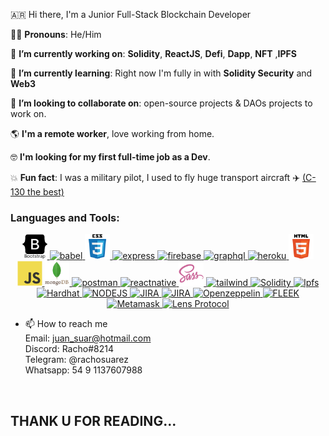 🇦🇷 Hi there, I'm a Junior Full-Stack Blockchain Developer

👦🏻 **Pronouns**: He/Him

🔭 **I’m currently working on**: **Solidity**, **ReactJS**, **Defi**, **Dapp**, **NFT** ,**IPFS**

🌱 **I’m currently learning**: Right now I'm fully in with **Solidity Security** and **Web3**

👯 **I’m looking to collaborate on**: open-source projects & DAOs projects to work on.

🌎 **I'm a remote worker**, love working from home.

🤓 **I'm looking for my first full-time job as a Dev**.

💥 **Fun fact**: I was a military pilot, I used to fly huge transport aircraft ✈️ <a href="https://www.lockheedmartin.com/en-us/products/c130.html"> (C-130 the best) </a>

<h3 align="left">Languages and Tools:</h3>
<p align="center">  <a href="https://getbootstrap.com" target="_blank" rel="noreferrer"> <img src="https://raw.githubusercontent.com/devicons/devicon/master/icons/bootstrap/bootstrap-plain-wordmark.svg" alt="bootstrap" width="40" height="40"/> </a> <a href="https://babeljs.io/" target="_blank" rel="noreferrer"> <img src="https://img.icons8.com/dusk/512/babel.png" alt="babel" width="40" height="40"/> </a> <a href="https://www.w3schools.com/css/" target="_blank" rel="noreferrer"> <img src="https://raw.githubusercontent.com/devicons/devicon/master/icons/css3/css3-original-wordmark.svg" alt="css3" width="40" height="40"/> </a> <a href="https://expressjs.com" target="_blank" rel="noreferrer"> <img src="https://img.icons8.com/fluency/512/express-js.png" alt="express" width="40" height="40"/> </a> <a href="https://firebase.google.com/" target="_blank" rel="noreferrer"> <img src="https://www.vectorlogo.zone/logos/firebase/firebase-icon.svg" alt="firebase" width="40" height="40"/> </a>  <a href="https://graphql.org" target="_blank" rel="noreferrer"> <img src="https://www.vectorlogo.zone/logos/graphql/graphql-icon.svg" alt="graphql" width="40" height="40"/> </a>  <a href="https://heroku.com" target="_blank" rel="noreferrer"> <img src="https://www.vectorlogo.zone/logos/heroku/heroku-icon.svg" alt="heroku" width="40" height="40"/> </a> <a href="https://www.w3.org/html/" target="_blank" rel="noreferrer"> <img src="https://raw.githubusercontent.com/devicons/devicon/master/icons/html5/html5-original-wordmark.svg" alt="html5" width="40" height="40"/> </a>  <a href="https://developer.mozilla.org/en-US/docs/Web/JavaScript" target="_blank" rel="noreferrer"> <img src="https://raw.githubusercontent.com/devicons/devicon/master/icons/javascript/javascript-original.svg" alt="javascript" width="40" height="40"/> </a> <a href="https://www.mongodb.com/" target="_blank" rel="noreferrer"> <img src="https://raw.githubusercontent.com/devicons/devicon/master/icons/mongodb/mongodb-original-wordmark.svg" alt="mongodb" width="40" height="40"/> </a> <a href="https://postman.com" target="_blank" rel="noreferrer"> <img src="https://www.vectorlogo.zone/logos/getpostman/getpostman-icon.svg" alt="postman" width="40" height="40"/> </a> <a href="https://reactnative.dev/" target="_blank" rel="noreferrer"> <img src="https://reactnative.dev/img/header_logo.svg" alt="reactnative" width="40" height="40"/> </a>  <a href="https://sass-lang.com" target="_blank" rel="noreferrer"> <img src="https://raw.githubusercontent.com/devicons/devicon/master/icons/sass/sass-original.svg" alt="sass" width="40" height="40"/> </a> <a href="https://tailwindcss.com/" target="_blank" rel="noreferrer"> <img src="https://www.vectorlogo.zone/logos/tailwindcss/tailwindcss-icon.svg" alt="tailwind" width="40" height="40"/> </a> <a href="https://docs.soliditylang.org/en/v0.8.17/" target="_blank" rel="noreferrer"> <img src="https://www.logo.wine/a/logo/Solidity/Solidity-Logo.wine.svg" alt="Solidity" width="40" height="40"/> </a> <a href="https://ipfs.io" target="_blank" rel="noreferrer"> <img src="https://upload.wikimedia.org/wikipedia/commons/1/18/Ipfs-logo-1024-ice-text.png" alt="Ipfs" width="40" height="40"/> </a> <a href="https://hardhat.org" target="_blank" rel="noreferrer"> <img src="https://seeklogo.com/images/H/hardhat-logo-888739EBB4-seeklogo.com.png" alt="Hardhat" width="40" height="40"/> </a><a href="https://nodejs.org" target="_blank" rel="noreferrer"> <img src="https://seeklogo.com/images/N/nodejs-logo-FBE122E377-seeklogo.com.png" alt="NODEJS" width="40" height="40"/> </a> <a href="https://www.atlassian.com" target="_blank" rel="noreferrer"> <img src="https://cdn.worldvectorlogo.com/logos/jira-1.svg" alt="JIRA" width="40" height="40"/> </a> <a href="https://www.ethereum.org" target="_blank" rel="noreferrer"> <img src="https://cdn.worldvectorlogo.com/logos/ethereum-eth.svg" alt="JIRA" width="40" height="40"/> </a> <a href="https://www.openzeppelin.com/contracts" target="_blank" rel="noreferrer"> <img src="https://seeklogo.com/images/O/openzeppelin-logo-2909FE553F-seeklogo.com.png" alt="Openzeppelin" width="40" height="40"/> </a><a href="https://www.fleek.co" target="_blank" rel="noreferrer"> <img src="https://avatars.githubusercontent.com/u/43047399?s=200&v=4" alt="FLEEK" width="40" height="40"/> </a> <a href="https://www.metamask.io" target="_blank" rel="noreferrer"> <img src="https://upload.wikimedia.org/wikipedia/commons/thumb/3/36/MetaMask_Fox.svg/512px-MetaMask_Fox.svg.png?20220831120339" alt="Metamask" width="40" height="40"/> </a> <a href="https://www.lens.xyz" target="_blank" rel="noreferrer"> <img src="https://files.readme.io/a0959e6-lens-logo1.svg" alt="Lens Protocol" width="40" height="40"/> </a> </p>

- 📫 How to reach me </br>
  Email: juan_suar@hotmail.com </br>
  Discord: Racho#8214 </br>
  Telegram: @rachosuarez </br>
  Whatsapp: 54 9 1137607988

<br/>

## THANK U FOR READING...
